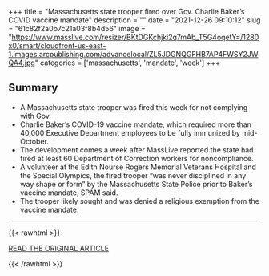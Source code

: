 +++
title = "Massachusetts state trooper fired over Gov. Charlie Baker’s COVID vaccine mandate"
description = ""
date = "2021-12-26 09:10:12"
slug = "61c82f2a0b7c21a03f8b4d56"
image = "https://www.masslive.com/resizer/BKtDGKchjki2q7mAb_T5G4oqetY=/1280x0/smart/cloudfront-us-east-1.images.arcpublishing.com/advancelocal/ZL5JDGNQGFHB7AP4FWSY2JWQA4.jpg"
categories = ['massachusetts', 'mandate', 'week']
+++



## Summary

- A Massachusetts state trooper was fired this week for not complying with Gov.
- Charlie Baker’s COVID-19 vaccine mandate, which required more than 40,000 Executive Department employees to be fully immunized by mid-October.
- The development comes a week after MassLive reported the state had fired at least 60 Department of Correction workers for noncompliance.
- A volunteer at the Edith Nourse Rogers Memorial Veterans Hospital and the Special Olympics, the fired trooper “was never disciplined in any way shape or form” by the Massachusetts State Police prior to Baker’s vaccine mandate, SPAM said.
- The trooper likely sought and was denied a religious exemption from the vaccine mandate.

---

{{< rawhtml >}}
  <p class="article-category">
    <a target="_blank" href="https://www.masslive.com/coronavirus/2021/12/massachusetts-state-trooper-fired-over-gov-charlie-bakers-covid-vaccine-mandate.html">READ THE ORIGINAL ARTICLE</a>
  </p>
{{< /rawhtml >}}
